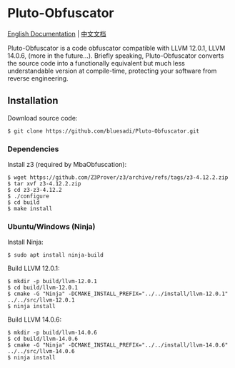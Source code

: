 # Pluto-Obfuscator
[English Documentation](README.md) | [中文文档](README_zh-cn.md)

Pluto-Obfuscator is a code obfuscator compatible with LLVM 12.0.1, LLVM 14.0.6, (more in the future...). Briefly speaking, Pluto-Obfuscator converts the source code into a functionally equivalent but much less understandable version at compile-time, protecting your software from reverse engineering.

## Installation
Download source code:
```
$ git clone https://github.com/bluesadi/Pluto-Obfuscator.git
```
### Dependencies
Install z3 (required by MbaObfuscation):
```
$ wget https://github.com/Z3Prover/z3/archive/refs/tags/z3-4.12.2.zip
$ tar xvf z3-4.12.2.zip
$ cd z3-z3-4.12.2
$ ./configure
$ cd build
$ make install
```
### Ubuntu/Windows (Ninja)
Install Ninja:
```
$ sudo apt install ninja-build
```
Build LLVM 12.0.1:
```
$ mkdir -p build/llvm-12.0.1
$ cd build/llvm-12.0.1
$ cmake -G "Ninja" -DCMAKE_INSTALL_PREFIX="../../install/llvm-12.0.1" ../../src/llvm-12.0.1
$ ninja install
```
Build LLVM 14.0.6:
```
$ mkdir -p build/llvm-14.0.6
$ cd build/llvm-14.0.6
$ cmake -G "Ninja" -DCMAKE_INSTALL_PREFIX="../../install/llvm-14.0.6" ../../src/llvm-14.0.6
$ ninja install
```